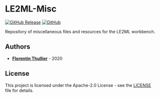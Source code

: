 # LE2ML-Misc

[![GitHub Release](https://img.shields.io/github/release/FlorentinTh/LE2ML-Misc?style=flat-square)](https://github.com/FlorentinTh/LE2ML-Misc/releases) [![GitHub](https://img.shields.io/github/license/FlorentinTh/LE2ML-Misc?style=flat-square)](https://github.com/FlorentinTh/LE2ML-Misc/blob/master/LICENSE)

Repository of miscellaneous files and resources for the LE2ML workbench.

## Authors

- [**Florentin Thullier**](https://github.com/FlorentinTh) - 2020

## License

This project is licensed under the Apache-2.0 License - see the [LICENSE](LICENSE) file for details.

